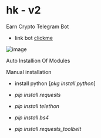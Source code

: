 # hk - v2
Earn Crypto Telegram Bot

- link bot [clickme](https://cuty.io/jEEp)

![image](https://github.com/sixteen-crypto/only_images_for_SIXTEEN/blob/main/Screenshot_20230826-102424.png)

Auto Installion Of Modules

Manual installation

 - install python [_pkg install python_]

 - _pip install requests_

- _pip install telethon_

 - _pip install bs4_

 - _pip install requests_toolbelt_
